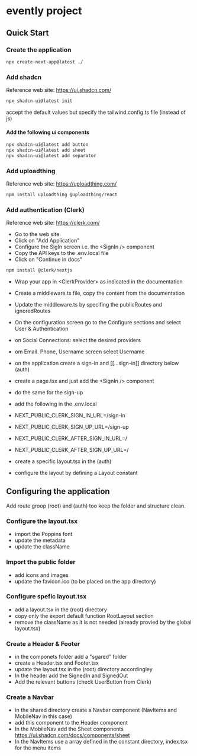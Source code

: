 
# evently project

## Quick Start

### Create the application

```bash
npx create-next-app@latest ./
```

### Add shadcn

Reference web site: <https://ui.shadcn.com/>

```bash
npx shadcn-ui@latest init

```

accept the default values but specify the tailwind.config.ts file (instead of js)

#### Add the following ui components

```bash
npx shadcn-ui@latest add button
npx shadcn-ui@latest add sheet
npx shadcn-ui@latest add separator

```

### Add uploadthing

Reference web site: <https://uploadthing.com/>

```bash
npm install uploadthing @uploadthing/react 
```

### Add authentication (Clerk)

Reference web site: <https://clerk.com/>

- Go to the web site
- Click on "Add Application"
- Configure the SigIn screen i.e. the \<SignIn \/\> component
- Copy the API keys to the .env.local file
- Click on "Continue in docs"

```bash
npm install @clerk/nextjs
```

- Wrap your app in \<ClerkProvider\> as indicated in the documentation
- Create a middleware.ts file, copy the content from the documentation
- Update the middleware.ts by specifing the publicRoutes and ignoredRoutes
- On the configuration screen go to the Configure sections and select User & Authentication
- on Social Connections: select the desired providers
- om Email. Phone, Username screen select Username
- on the application create a sign-in and [[...sign-in]] directory below (auth)
- create a page.tsx and just add the \<SignIn /> component
- do the same for the sign-up
- add the following in the .env.local

- NEXT_PUBLIC_CLERK_SIGN_IN_URL=/sign-in
- NEXT_PUBLIC_CLERK_SIGN_UP_URL=/sign-up
- NEXT_PUBLIC_CLERK_AFTER_SIGN_IN_URL=/
- NEXT_PUBLIC_CLERK_AFTER_SIGN_UP_URL=/

- create a specific layout.tsx in the (auth)
- configure the layout by defining a Layout constant

## Configuring the application

Add route groop (root) and (auth) too keep the folder and structure clean.

### Configure the layout.tsx

- import the Poppins font
- update the metadata
- update the className

### Import the public folder

- add icons and images
- update the favicon.ico (to be placed on the app directory)

### Configure spefic layout.tsx

- add a layout.tsx in the (root) directory
- copy only the export default function RootLayout section
- remove the className as it is not needed (already provied by the global layout.tsx)

### Create a Header & Footer

- in the componets folder add a "sgared" folder
- create a Header.tsx and Footer.tsx
- update the layout.tsx in the (root) directory accordingley
- In the header add the SignedIn and SignedOut
- Add the relevant buttons (check UserButton from Clerk)

### Create a Navbar

- in the shared directory create a Navbar component (NavItems and MobileNav in this case)
- add this component to the Header component
- In the MobileNav add the Sheet components <https://ui.shadcn.com/docs/components/sheet>
- In the NavItems use a array defined in the constant directory, index.tsx for the menu items
